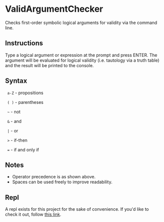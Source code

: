 # ValidArgumentChecker
Checks first-order symbolic logical arguments for validity via the command line.

## Instructions
Type a logical argument or expression at the prompt and press ENTER. The argument will be evaluated for logical validity (i.e. tautology via a truth table) and the result will be printed to the console.

## Syntax
` a-Z` - propositions

` ( )` - parentheses

`  ~ ` - not

`  & ` - and

`  | ` - or

`  > ` - if-then

`  = ` - if and only if

## Notes
 - Operator precedence is as shown above.
 - Spaces can be used freely to improve readability.

## Repl
A repl exists for this project for the sake of convenience. If you'd like to check it out, follow [this link](https://repl.it/talk/share/Valid-Argument-Checker/127450).
